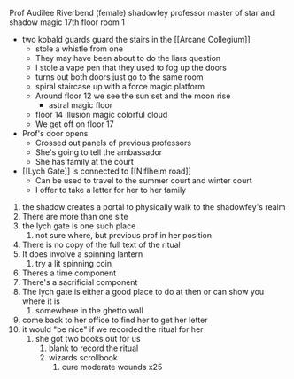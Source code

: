 Prof Audilee Riverbend (female) shadowfey professor
master of star and shadow magic
17th floor room 1

- two kobald guards guard the stairs in the [[Arcane Collegium]]
	- stole a whistle from one
	- They may have been about to do the liars question
	- I stole a vape pen that they used to fog up the doors
	- turns out both doors just go to the same room
	- spiral staircase up with a force magic platform
	- Around floor 12 we see the sun set and the moon rise
		- astral magic floor
	- floor 14 illusion magic colorful cloud
	- We get off on floor 17
- Prof's door opens
	- Crossed out panels of previous professors
	- She's going to tell the ambassador
	- She has family at the court
- [[Lych Gate]] is connected to [[Niflheim road]]
	- Can be used to travel to the summer court and winter court
	- I offer to take a letter for her to her family
1. the shadow creates a portal to physically walk to the shadowfey's realm
2. There are more than one site
3. the lych gate is one such place
	1. not sure where, but previous prof in her position
4. There is no copy of the full text of the ritual
5. It does involve a spinning lantern
	1. try a lit spinning coin
6. Theres a time component
7. There's a sacrificial component
8. The lych gate is either a good place to do at then or can show you where it is
	1. somewhere in the ghetto wall
9. come back to her office to find her to get her letter
10. it would "be nice" if we recorded the ritual for her
	1. she got two books out for us
		1. blank to record the ritual
		2. wizards scrollbook
			1. cure moderate wounds x25